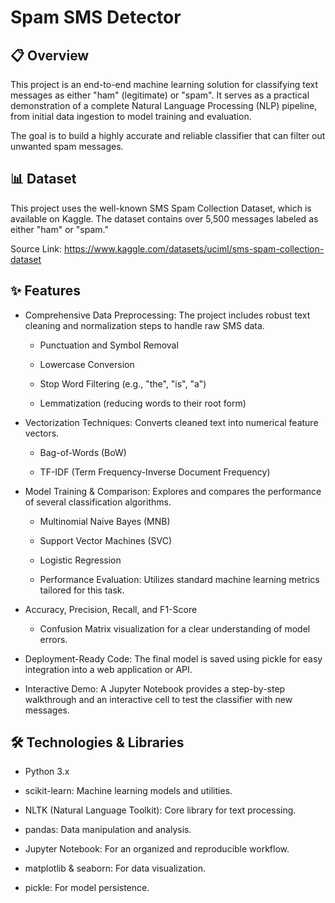 # Spam SMS Detector

## 📋 Overview

This project is an end-to-end machine learning solution for classifying text messages as either "ham" (legitimate) or "spam". It serves as a practical demonstration of a complete Natural Language Processing (NLP) pipeline, from initial data ingestion to model training and evaluation.

The goal is to build a highly accurate and reliable classifier that can filter out unwanted spam messages.

## 📊 Dataset

This project uses the well-known SMS Spam Collection Dataset, which is available on Kaggle. The dataset contains over 5,500 messages labeled as either "ham" or "spam."

Source Link: https://www.kaggle.com/datasets/uciml/sms-spam-collection-dataset

## ✨ Features

- Comprehensive Data Preprocessing: The project includes robust text cleaning and normalization steps to handle raw SMS data.

  - Punctuation and Symbol Removal

  - Lowercase Conversion

  - Stop Word Filtering (e.g., "the", "is", "a")

  - Lemmatization (reducing words to their root form)

- Vectorization Techniques: Converts cleaned text into numerical feature vectors.

  - Bag-of-Words (BoW)

  - TF-IDF (Term Frequency-Inverse Document Frequency)

- Model Training & Comparison: Explores and compares the performance of several classification algorithms.

  - Multinomial Naive Bayes (MNB)

  - Support Vector Machines (SVC)

  - Logistic Regression

  - Performance Evaluation: Utilizes standard machine learning metrics tailored for this task.

- Accuracy, Precision, Recall, and F1-Score

  - Confusion Matrix visualization for a clear understanding of model errors.

- Deployment-Ready Code: The final model is saved using pickle for easy integration into a web application or API.

- Interactive Demo: A Jupyter Notebook provides a step-by-step walkthrough and an interactive cell to test the classifier with new messages.

## 🛠️ Technologies & Libraries

- Python 3.x

- scikit-learn: Machine learning models and utilities.

- NLTK (Natural Language Toolkit): Core library for text processing.

- pandas: Data manipulation and analysis.

- Jupyter Notebook: For an organized and reproducible workflow.

- matplotlib & seaborn: For data visualization.

- pickle: For model persistence.

